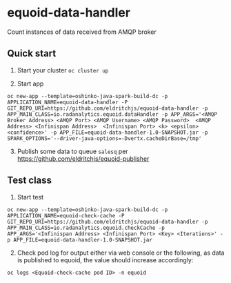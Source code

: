 # equoid-data-handler 

Count instances of data received from AMQP broker

## Quick start

1. Start your cluster `oc cluster up`

2. Start app 
```
oc new-app --template=oshinko-java-spark-build-dc -p APPLICATION_NAME=equoid-data-handler -P GIT_REPO_URI=https://github.com/eldritchjs/equoid-data-handler -p APP_MAIN_CLASS=io.radanalytics.equoid.dataHandler -p APP_ARGS='<AMQP Broker Address> <AMQP Port> <AMQP Username> <AMQP Password>  <AMQP Address> <Infinispan Address>  <Infinispan Port> <k> <epsilon> <confidence>' -p APP_FILE=equoid-data-handler-1.0-SNAPSHOT.jar -p SPARK_OPTIONS='--driver-java-options=-Dvertx.cacheDirBase=/tmp'
```

3. Publish some data to queue `salesq` per https://github.com/eldritchjs/equoid-publisher

## Test class

1. Start test
```
oc new-app --template=oshinko-java-spark-build-dc -p APPLICATION_NAME=equoid-check-cache -P GIT_REPO_URI=https://github.com/eldritchjs/equoid-data-handler -p APP_MAIN_CLASS=io.radanalytics.equoid.checkCache -p APP_ARGS='<Infinispan Address> <Infinispan Port> <Key> <Iterations>' -p APP_FILE=equoid-data-handler-1.0-SNAPSHOT.jar 
```
2. Check pod log for output either via web console or the following, as data is published to equoid, the value should increase accordingly:
```
oc logs <Equoid-check-cache pod ID> -n equoid
```
 
